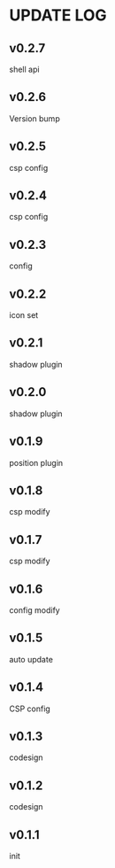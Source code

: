 # UPDATE LOG

## v0.2.7

shell api

## v0.2.6

Version bump

## v0.2.5

csp config

## v0.2.4

csp config

## v0.2.3

config

## v0.2.2

icon set

## v0.2.1

shadow plugin

## v0.2.0

shadow plugin

## v0.1.9

position plugin

## v0.1.8

csp modify

## v0.1.7

csp modify

## v0.1.6

config modify

## v0.1.5

auto update

## v0.1.4

CSP config

## v0.1.3

codesign

## v0.1.2

codesign

## v0.1.1

init
